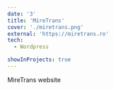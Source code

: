 ```yaml
---
date: '3'
title: 'MireTrans'
cover: './miretrans.png'
external: 'https://miretrans.ro'
tech:
  - Wordpress

showInProjects: true
---
```


MireTrans website
